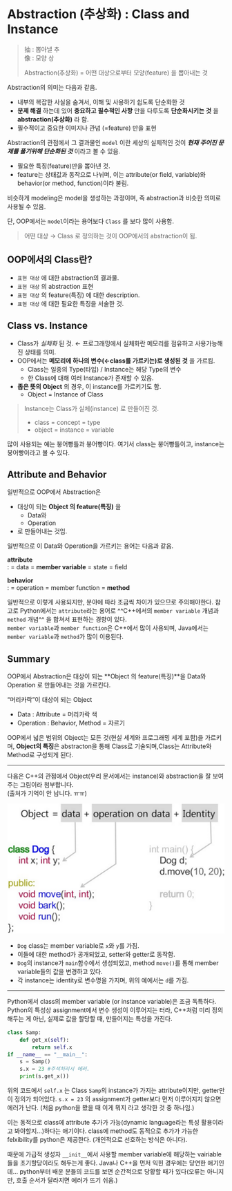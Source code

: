 # Abstraction (추상화) : Class and Instance

> 抽 : 뽑아낼 추  
> 像 : 모양 상  
>  
> Abstraction(추상화) = 어떤 대상으로부터 모양(feature) 을 뽑아내는 것

Abstraction의 의미는 다음과 같음.

- 내부의 복잡한 사실을 숨겨서, 이해 및 사용하기 쉽도록 단순화한 것
- **문제 해결** 하는데 있어 **중요하고 필수적인 사항** 만을 다루도록 **단순화시키는 것** 을 **abstraction(추상화)** 라 함.
- 필수적이고 중요한 이미지나 관념 (=feature) 만을 표현

Abstraction의 관점에서 그 결과물인 `model` 이란 세상의 실제적인 것이 ***현재 주어진 문제를 풀기위해 단순화된 것*** 이라고 볼 수 있음.

- 필요한 특징(feature)만을 뽑아낸 것.
- feature는 상태값과 동작으로 나뉘며, 이는 attribute(or field, variable)와 behavior(or method, function)이라 불림.

비슷하게 modeling은 model을 생성하는 과정이며, 즉 abstraction과 비슷한 의미로 사용될 수 있음.

단, OOP에서는 `model`이라는 용어보다 `Class` 를 보다 많이 사용함.

> 어떤 대상 → Class 로 정의하는 것이 OOP에서의 abstraction이 됨.

## OOP에서의 Class란?

- `표현 대상` 에 대한 abstraction의 결과물.
- `표현 대상` 의 abstraction 표현
- `표현 대상` 의 feature(특징) 에 대한 description.
- `표현 대상` 에 대한 필요한 특징을 서술한 것.

## Class vs. Instance

- Class가 *실체화* 된 것. ← 프로그래밍에서 실체화란 메모리를 점유하고 사용가능해진 상태를 의미.
- OOP에서는 **메모리에 하나의 변수(←class를 가르키는)로 생성된 것** 을 가르킴.
    - Class는 일종의 Type(타입) / Instance는 해당 Type의 변수
    - 한 Class에 대해 여러 Instance가 존재할 수 있음.
- **좁은 뜻의 Object** 의 경우, 이 instance를 가르키기도 함.
    - Object = Instance of Class

> Instance는 Class가 실체(instance) 로 만들어진 것.  
>
> * class = concept = type
> * object = instance = variable

많이 사용되는 예는 붕어빵틀과 붕어빵이다. 여기서 class는 붕어빵틀이고, instance는 붕어빵이라고 볼 수 있다.

## Attribute and Behavior

일반적으로 OOP에서 Abstraction은

* 대상이 되는 **Object 의 feature(특징)** 을
    * Data와 
    * Operation 
* 로 만들어내는 것임.

일반적으로 이 Data와 Operation을 가르키는 용어는 다음과 같음.

**attribute**  
: = data = **member variable** = state = field

**behavior**  
: = operation = member function = **method**

일반적으로 이렇게 사용되지만, 분야에 따라 조금씩 차이가 있으므로 주의해야한다. 참고로 Python에서는 `attribute`라는 용어로 ^^C++에서의 `member variable` 개념과 `method` 개념^^ 을 합쳐서 표현하는 경향이 있다.  
`member variable`과 `member function`은 C++에서 많이 사용되며, Java에서는 `member variable`과 `method`가 많이 이용된다.

## Summary

OOP에서 Abstraction은 대상이 되는 **Object 의 feature(특징)**을 Data와 Operation 로 만들어내는 것을 가르킨다.

“머리카락”이 대상이 되는 Object

* Data : Attribute = 머리카락 색
* Operation : Behavior, Method = 자르기

OOP에서 넓은 범위의 Object는 모든 것(현실 세계와 프로그래밍 세계 포함)을 가르키며, **Object의 특징**은 abstracton을 통해 Class로 기술되며,Class는 Attribute와 Method로 구성되게 된다.

---

다음은 C++의 관점에서 Object(우리 문서에서는 instance)와 abstraction을 잘 보여주는 그림이라 첨부합니다.  
(출처가 기억이 안 납니다. ㅠㅠ)

![](../img/oop_cpp.png)

* `Dog` class는 member variable로 `x`와 `y`를 가짐.
* 이들에 대한 method가 공개되었고, setter와 getter로 동작함.
* `Dog`의 instance가 `main`함수에서 생성되었고, method `move()`를 통해 member variable들의 값을 변경하고 있다.
* 각 instance는 identity로 변수명을 가지며, 위의 예에서는 `d`를 가짐.

---

Python에서 class의 member variable (or instance variable)은 조금 독특하다. Python의 특성상 assignment에서 변수 생성이 이루어지는 터라, C++처럼 미리 정의해두는 게 아닌, 실제로 값을 할당할 때, 만들어지는 특성을 가진다. 

```python
class Samp:
    def get_x(self):
        return self.x
if __name__ == "__main__":
    s = Samp()
    s.x = 23 #주석처리시 에러.
    print(s.get_x())
```

위의 코드에서 `self.x` 는 Class `Samp`의 instance가 가지는 attribute이지만, getter만이 정의가 되어있다. `s.x = 23` 의 assignment가 getter보다 먼저 이루어지지 않으면 에러가 난다. (처음 python을 봤을 때 이게 뭐지 라고 생각한 것 중 하나임.)  

이는 동적으로 class에 attribute 추가가 가능(dynamic language라는 특성 활용이라고 봐야할지...)하다는 애기이다. class에 method도 동적으로 추가가 가능한 felxibility를 python은 제공한다. (개인적으로 선호하는 방식은 아니다). 

때문에 가급적 생성자 `__init__`에서 사용할 member variable에 해당하는 vairiable들을 초기할당이라도 해두는게 좋다. Java나 C++을 먼저 익힌 경우에는 당연한 애기인데... python부터 배운 분들의 코드를 보면 순간적으로 당황할 때가 있다(오류는 아니지만, 호출 순서가 달라지면 에러가 뜨기 쉬움.)